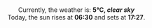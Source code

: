 <p  align="center"><br/>Currently, the weather is: <b> 5°C, <i>clear sky</i></b></br>Today, the sun rises at <b>06:30</b> and sets at <b>17:27</b>.</p>